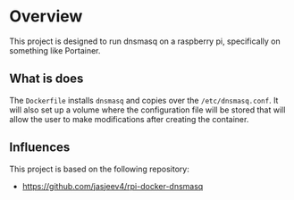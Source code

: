 # Overview

This project is designed to run dnsmasq on a raspberry pi, specifically on something like Portainer.

## What is does

The `Dockerfile` installs `dnsmasq` and copies over the `/etc/dnsmasq.conf`. It will also set up a volume
where the configuration file will be stored that will allow the user to make modifications after creating
the container.

## Influences

This project is based on the following repository: 

* https://github.com/jasjeev4/rpi-docker-dnsmasq